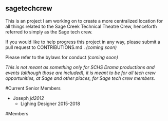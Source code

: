 ## sagetechcrew

This is an project I am working on to create a more centralized location for all things related to the Sage Creek Technical Theatre Crew, henceforth referred to simply as the Sage tech crew.

If you would like to help progress this project in any way, please submit a pull request to CONTRIBUTIONS.md . *(coming soon)*

Please refer to the bylaws for conduct *(coming soon)*

*This is not meant as something only for SCHS Drama productions and events (although those are included), it is meant to be for all tech crew opportunities, at Sage and other places, for Sage tech crew members.*


#Current Senior Members

- Joseph *jd2012*
  - Lighing Designer 2015-2018

#Members




